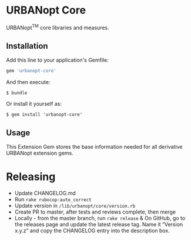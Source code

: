 # URBANopt Core

URBANopt<sup>TM</sup> core libraries and measures.

## Installation

Add this line to your application's Gemfile:

```ruby
gem 'urbanopt-core'
```

And then execute:

    $ bundle

Or install it yourself as:

    $ gem install 'urbanopt-core'

## Usage

This Extension Gem stores the base information needed for all derivative URBANopt extension gems.


# Releasing

* Update CHANGELOG.md
* Run `rake rubocop:auto_correct`
* Update version in `/lib/urbanopt/core/version.rb`
* Create PR to master, after tests and reviews complete, then merge
* Locally - from the master branch, run `rake release`
& On GitHub, go to the releases page and update the latest release tag. Name it “Version x.y.z” and copy the CHANGELOG entry into the description box.
